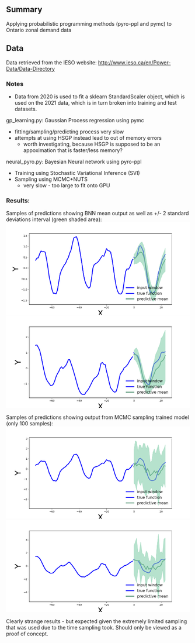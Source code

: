## Summary

Applying probabilistic programming methods (pyro-ppl and pymc) to Ontario zonal demand data

## Data

Data retrieved from the IESO website: http://www.ieso.ca/en/Power-Data/Data-Directory

### Notes

- Data from 2020 is used to fit a sklearn StandardScaler object, which is used on the 2021 data, which is in turn broken into training and test datasets.

gp_learning.py: Gaussian Process regression using pymc
    
- fitting/sampling/predicting process very slow
- attempts at using HSGP instead lead to out of memory errors
  - worth investigating, because HSGP is supposed to be an appoximation that is faster/less memory?

neural_pyro.py: Bayesian Neural network using pyro-ppl
- Training using Stochastic Variational Inference (SVI)
- Sampling using MCMC+NUTS
  - very slow - too large to fit onto GPU

### Results:
Samples of predictions showing BNN mean output as well as +/- 2 standard deviations interval (green shaded area): 
![Resulting plot of BNN trained using SVI #1](plots/BNN%20test%201.png)
![Resulting plot of BNN trained using SVI #2](plots/BNN%20test%202.png)

Samples of predictions showing output from MCMC sampling trained model (only 100 samples):
![Resulting plot of BNN trained using MCMC #1](plots/BNN%20test%20MCMC%201.png)
![Resulting plot of BNN trained using MCMC #1](plots/BNN%20test%20MCMC%202.png) 

Clearly strange results - but expected given the extremely limited sampling that was used due to the time sampling took.
Should only be viewed as a proof of concept.